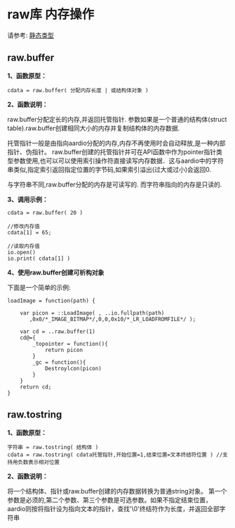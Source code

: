 # raw库 内存操作

 请参考: [静态类型](libraries/kernel/raw/datatype)

## raw.buffer

**1、函数原型：**

``` aau
cdata = raw.buffer( 分配内存长度 | 或结构体对象 )
```


**2、函数说明：**


raw.buffer分配定长的内存,并返回托管指针.
参数如果是一个普通的结构体(struct table).raw.buffer创建相同大小的内存并复制结构体的内存数据.

托管指针一般是由指向aardio分配的内存,内存不再使用时会自动释放,是一种内部指针、伪指针。
raw.buffer创建的托管指针并可在API函数中作为pointer指针类型参数使用,也可以可以使用索引操作符直接读写内存数据．这与aardio中的字符串类似,指定索引返回指定位置的字节码,如果索引溢出(过大或过小)会返回0.

与字符串不同,raw.buffer分配的内存是可读写的.
而字符串指向的内存是只读的.

**3、调用示例：**

``` aau
cdata = raw.buffer( 20 )

//修改内存值
cdata[1] = 65;

//读取内存值
io.open()
io.print( cdata[1] )
```

**4、使用raw.buffer创建可析构对象**

 下面是一个简单的示例:

``` aau
loadImage = function(path) {

	var picon = ::LoadImage( , ..io.fullpath(path)
       ,0x0/*_IMAGE_BITMAP*/,0,0,0x10/*_LR_LOADFROMFILE*/ );

	var cd = ..raw.buffer(1)
	cd@={
		_topointer = function(){
			return picon
		}
		_gc = function(){
			Destroylcon(picon)
		}
	}
	return cd;
}
```



## raw.tostring

**1、函数原型：**

``` aau
字符串 = raw.tostring( 结构体 )
cdata = raw.tostring( cdata托管指针,开始位置=1,结束位置=文本终结符位置 ) //支持用负数表示相对位置
```


**2、函数说明：**


将一个结构体、指针或raw.buffer创建的内存数据转换为普通string对象。
第一个参数是必须的,第二个参数、第三个参数是可选参数。如果不指定结束位置，aardio则按将指针设为指向文本的指针，查找'\0'终结符作为长度，并返回全部字符串
